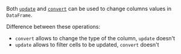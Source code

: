 [//]: # (title: Update/convert values)

Both [`update`](update.md) and [`convert`](convert.md) can be used to change columns values in `DataFrame`.

Difference between these operations:
* `convert` allows to change the type of the column, `update` doesn't
* `update` allows to filter cells to be updated, `convert` doesn't

